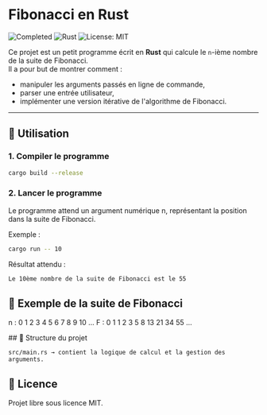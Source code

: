 # Fibonacci en Rust

![Completed](https://img.shields.io/badge/Status-Completed-brightgreen)
![Rust](https://img.shields.io/badge/Language-Rust-orange)
![License: MIT](https://img.shields.io/badge/License-MIT-blue)

Ce projet est un petit programme écrit en **Rust** qui calcule le `n`-ième nombre de la suite de Fibonacci.  
Il a pour but de montrer comment :

- manipuler les arguments passés en ligne de commande,
- parser une entrée utilisateur,
- implémenter une version itérative de l'algorithme de Fibonacci.

---

## 🚀 Utilisation

### 1. Compiler le programme
```bash
cargo build --release
```

### 2. Lancer le programme

Le programme attend un argument numérique n, représentant la position dans la suite de Fibonacci.

Exemple :
```bash
cargo run -- 10
```
Résultat attendu :
```bash
Le 10ème nombre de la suite de Fibonacci est le 55
```
## 🧮 Exemple de la suite de Fibonacci

n : 0  1  2  3  4  5  6  7  8  9  10 ...
F : 0  1  1  2  3  5  8 13 21 34 55 ...

## 📂 Structure du projet

    src/main.rs → contient la logique de calcul et la gestion des arguments.

## 📜 Licence

Projet libre sous licence MIT.